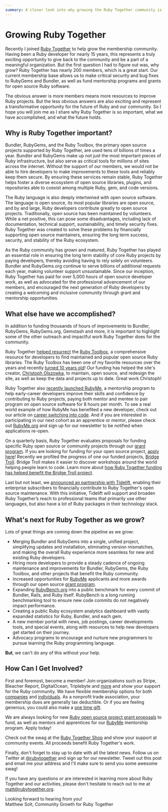```yaml
---
summary: A closer look into why growing the Ruby Together community is so important and what initiatives we can accomplish as we grow.
---
```


# Growing Ruby Together

Recently I joined [Ruby Together](https://rubytogether.org/) to help grow the membership community. Having been a Ruby developer for nearly 15 years, this represents a truly exciting opportunity to give back to the community and be a part of a meaningful organization. But the first question I had to figure out was, why grow? Ruby Together has nearly 200 members, which is a great start. Our current membership base allows us to make critical security and bug fixes to RubyGems and Bundler, as well as fund mentorship programs and grants for open source Ruby software.

The obvious answer is more members means more resources to improve Ruby projects. But the less obvious answers are also exciting and represent a transformative opportunity for the future of Ruby and our community. So I hope you will join me as I share why Ruby Together is so important, what we have accomplished, and what the future holds.

## Why is Ruby Together important?

Bundler, RubyGems, and the Ruby Toolbox, the primary open source projects supported by Ruby Together, are used tens of billions of times a year. Bundler and RubyGems make up not just the most important pieces of Ruby infrastructure, but also serve as critical tools for millions of sites across the internet. Without the support of our members, we would not be able to hire developers to make improvements to these tools and reliably keep them secure. By ensuring these services remain stable, Ruby Together helps foster a diverse ecosystem of open source libraries, plugins, and repositories able to coexist among multiple Ruby, gem, and code versions.

The Ruby language is also deeply intertwined with open source software. The language is open source, its most popular libraries are open source, and by and large, Ruby developers contribute greatly to open source projects. Traditionally, open source has been maintained by volunteers. While a net positive, this can pose some disadvantages, including lack of documentation, technical support, sustainability, and timely security fixes. Ruby Together was created to solve these problems by financially supporting open source maintainers, ensuring the long term success, security, and stability of the Ruby ecosystem.

As the Ruby community has grown and matured, Ruby Together has played an essential role in ensuring the long term stability of core Ruby projects by paying developers, thereby avoiding having to rely  solely on volunteers. Bundler and RubyGems.org continue to serve billions of additional requests each year, making volunteer support unsustainable. Since our inception, Ruby Together has paid for over 5,000 hours of open source developer work, as well as advocated for the professional advancement of our members, and encouraged the next generation of Ruby developers by creating a welcoming and inclusive community through grant and mentorship opportunities.

## What else have we accomplished?

In addition to funding thousands of hours of improvements to Bundler, RubyGems, RubyGems.org, Gemstash and more, it is important to  highlight some of the other outreach and impactful work Ruby Together does for the community.

Ruby Together [helped resurrect](https://www.ruby-toolbox.com/blog/2018-02-01/lets-push-things-forward) the [Ruby Toolbox](https://www.ruby-toolbox.com/), a comprehensive resource for developers to find maintained and popular open source Ruby libraries. The Ruby Toolbox has been one of my favorite resources over the years and recently [turned 10 years old](https://www.ruby-toolbox.com/blog/2019-05-01/time-flies)! Our funding has helped the site's creator, [Christoph Olszowka](http://olszowka.de/), to maintain, open source, and redesign the site, as well as keep the data and projects up to date. Great work Christoph!

Ruby Together also [recently launched RubyMe](https://rubytogether.org/news/2018-09-18-announcing-ruby-me), a mentorship program to help early-career developers improve their skills and confidence by contributing to Ruby projects, paying both mentor and mentee to pair program on open source software for 8 hours per month. To see a real world example of how RubyMe  has benefited a new developer, check out our article on [career switching into code](https://rubytogether.org/news/2019-06-30-career-switching-into-code). And if you are interested in participating in our next cohort as an apprentice or mentor, please check out [RubyMe.org](https://rubyme.org) and sign up for our newsletter to be notified when applications re-open.

On a quarterly basis, Ruby Together evaluates proposals for funding specific Ruby open source or community projects through our [grant program](https://rubytogether.org/projects). If you are looking for funding for your open source project, [apply here](https://rubytogether.org/proposal)! Recently we profiled the progress of one our funded projects, [Bridge Troll](https://www.bridgetroll.org/events). Bridge Troll makes it easier to discover workshops around the world helping people learn to code. Learn more about [how Ruby Together funding has helped benefit the Bridge Troll project](https://rubytogether.org/news/2019-07-07-helping-everyone-learn-to-code).

Last but not least, we [announced an partnership with Tidelift](https://blog.tidelift.com/tidelift-teams-up-with-ruby-together-to-support-infrastructure-for-every-ruby-developer), enabling their enterprise subscribers to financially contribute to Ruby Together's open source maintenance. With this initiative, Tidelift will support and broaden Ruby Together’s reach to professional teams that primarily use other languages, but also have a lot of Ruby packages in their technology stack.

## What's next for Ruby Together as we grow?

Lots of great things are coming down the pipeline as we grow:

- Merging Bundler and RubyGems into a single, unified project, simplifying updates and installation, eliminating version mismatches, and making the overall Ruby experience more seamless for new and existing Ruby developers.
- Hiring more developers to provide a steady cadence of ongoing maintenance and improvements for Bundler, RubyGems, the Ruby Toolbox, and other projects that benefit the Ruby community.
- Increased opportunities for [RubyMe](https://rubyme.org) applicants and more awards through our open source [grant program](https://rubytogether.org/projects).
- Expanding [RubyBench.org](https://rubybench.org/) into a public benchmark for every commit of Bundler, Rails, and Ruby itself. RubyBench is a long running benchmarking tool to ensure new code commits do not negatively impact performance.
- Creating a public Ruby ecosystem analytics dashboard with vastly expanded statistics for Ruby, Bundler, and each gem.
- A new member portal with news, job postings, career developments tools, and special events, along with resources to help new developers get started on their journey.
- Advocacy programs to encourage and nurture new programmers to pursue learning the Ruby programming language.

**But**, we can't do any of this without your help.

## How Can I Get Involved?

First and foremost, become a member! Join organizations such as Stripe, Bleacher Report, DigitalOcean, Triplebyte and [more](https://rubytogether.org/members) and show your support for the Ruby community. We have flexible membership options for both [companies](https://rubytogether.org/companies) and [individuals](https://rubytogether.org/developers). As a nonprofit trade association, your membership dues are generally tax deductible. Or if you are feeling generous, you could also make a [one time gift](https://rubytogether.org/developers).

We are always looking for new [Ruby open source project grant proposals](https://rubytogether.org/proposal) to fund, as well as mentors and apprentices for our [RubyMe](rubyme.org) mentorship program. Apply today!

Check out the swag at the [Ruby Together Shop](https://shop.rubytogether.org/) and show your support at community events. All proceeds benefit Ruby Together's work.

Finally, don't forget to stay up to date with all the latest news. Follow us on Twitter at [@rubytogether](https://twitter.com/rubytogether) and sign up for our newsletter. Tweet out this post and email me your address and I'll make sure to send you some awesome swag!

If you have any questions or are interested in learning more about Ruby Together and our activities, please don't hesitate to reach out to me at matt@rubytogether.org.

Looking forward to hearing from you!<br>
Matthew Solt, Community Growth for Ruby Together
